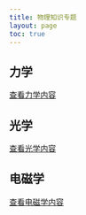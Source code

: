 ```yaml
---
title: 物理知识专题
layout: page
toc: true
---
```


## 力学
[查看力学内容](/wiki/physics/mechanics/)

## 光学
[查看光学内容](/wiki/physics/optics/)

## 电磁学

[查看电磁学内容](/wiki/physics/electromagnetics/)
